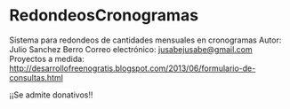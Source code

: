 # RedondeosCronogramas
Sistema para redondeos de cantidades mensuales en cronogramas
Autor: Julio Sanchez Berro
Correo electrónico: jusabejusabe@gmail.com
Proyectos a medida: http://desarrollofreenogratis.blogspot.com/2013/06/formulario-de-consultas.html

¡¡Se admite donativos!!
